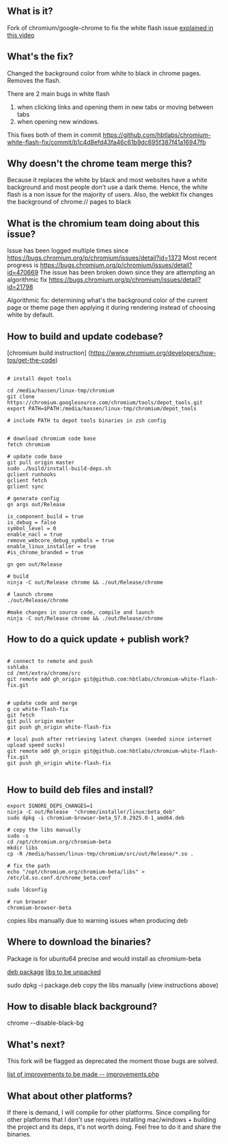 ## What is it?

Fork of chromium/google-chrome to fix the white flash issue [explained in this video](http://youtu.be/HfJ_EwSTevI)


## What's the fix?

Changed the background color from white to black in chrome pages. Removes the flash.

There are 2 main bugs in white flash

1. when clicking links and opening them in new tabs or moving between tabs 
2. when opening new windows.

This fixes both of them in commit https://github.com/hbtlabs/chromium-white-flash-fix/commit/b1c4d8efd43fa46c61b9dc695f387f41a16947fb


## Why doesn't the chrome team merge this?

Because it replaces the white by black and most websites have a white background and most people don't use a dark theme. Hence, the white flash is a non issue for the majority of users.
Also, the webkit fix changes the background of chrome:// pages to black


## What is the chromium team doing about this issue?

Issue has been logged multiple times since https://bugs.chromium.org/p/chromium/issues/detail?id=1373
Most recent progress is https://bugs.chromium.org/p/chromium/issues/detail?id=470669
The issue has been broken down since they are attempting an algorithmic fix https://bugs.chromium.org/p/chromium/issues/detail?id=21798

Algorithmic fix: determining what's the background color of the current page or theme page then applying it during rendering instead of choosing white by default. 


## How to build and update codebase?

[chromium build instruction] (https://www.chromium.org/developers/how-tos/get-the-code)


```

# install depot tools

cd /media/hassen/linux-tmp/chromium
git clone https://chromium.googlesource.com/chromium/tools/depot_tools.git
export PATH=$PATH:/media/hassen/linux-tmp/chromium/depot_tools

# include PATH to depot tools binaries in zsh config


# download chromium code base
fetch chromium

# update code base 
git pull origin master
sudo ./build/install-build-deps.sh
gclient runhooks
gclient fetch
gclient sync

# generate config 
gn args out/Release

is_component_build = true
is_debug = false
symbol_level = 0
enable_nacl = true
remove_webcore_debug_symbols = true
enable_linux_installer = true
#is_chrome_branded = true

gn gen out/Release

# build 
ninja -C out/Release chrome && ./out/Release/chrome

# launch chrome
./out/Release/chrome

#make changes in source code, compile and launch
ninja -C out/Release chrome && ./out/Release/chrome

```


## How to do a quick update + publish work?

```

# connect to remote and push 
sshlabs
cd /mnt/extra/chrome/src
git remote add gh_origin git@github.com:hbtlabs/chromium-white-flash-fix.git  


# update code and merge 
g co white-flash-fix
git fetch 
git pull origin master
git push gh_origin white-flash-fix

# local push after retrieving latest changes (needed since internet upload speed sucks)
git remote add gh_origin git@github.com:hbtlabs/chromium-white-flash-fix.git  
git push gh_origin white-flash-fix


```


## How to build deb files and install?

```
export IGNORE_DEPS_CHANGES=1
ninja -C out/Release  "chrome/installer/linux:beta_deb"
sudo dpkg -i chromium-browser-beta_57.0.2925.0-1_amd64.deb

# copy the libs manually
sudo -s
cd /opt/chromium.org/chromium-beta
mkdir libs
cp -R /media/hassen/linux-tmp/chromium/src/out/Release/*.so . 

# fix the path 
echo "/opt/chromium.org/chromium-beta/libs" > /etc/ld.so.conf.d/chrome_beta.conf

sudo ldconfig

# run browser
chromium-browser-beta

```

copies libs manually due to warning issues when producing deb


## Where to download the binaries?

Package is for ubuntu64 precise and would install as chromium-beta 

[deb package](http://hbtlabs.com/chromium-browser-beta_57.0.2925.0-1_amd64.deb)
[libs to be unpacked](http://hbtlabs.com/chromium-libs.tar.bz2)

sudo dpkg -i package.deb
copy the libs manually (view instructions above)


## How to disable black background?

chrome --disable-black-bg

## What's next?

This fork will be flagged as deprecated the moment those bugs are solved. 

[list of improvements to be made -- improvements.php](https://gist.github.com/hbt/94e527e6aba99baffba27259a98198b1)



## What about other platforms?

If there is demand, I will compile for other platforms. Since compiling for other platforms that I don't use requires installing mac/windows + building the project and its deps, it's not worth doing.
Feel free to do it and share the binaries. 
